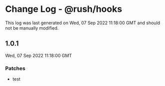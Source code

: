 # Change Log - @rush/hooks

This log was last generated on Wed, 07 Sep 2022 11:18:00 GMT and should not be manually modified.

## 1.0.1
Wed, 07 Sep 2022 11:18:00 GMT

### Patches

- test

